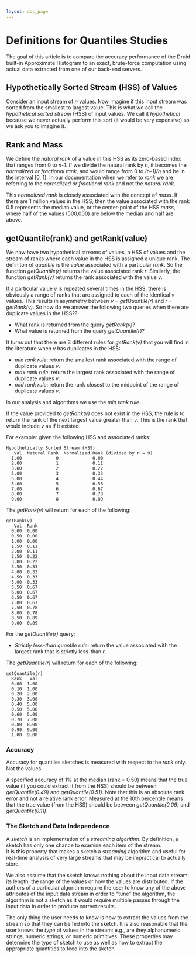 ```yaml
---
layout: doc_page
---
```


# Definitions for Quantiles Studies

The goal of this article is to compare the accuracy performance of the Druid built-in Approximate Histogram to an exact, brute-force computation using actual data extracted from one of our back-end servers. 


## Hypothetically Sorted Stream (HSS) of Values
Consider an input stream of *n* values. Now imagine if this input stream was sorted from the smallest to largest value. This is what we call the *hypothetical sorted stream* (HSS) of input values. We call it *hypothetical* because we never actually perform this sort (it would be very expensive) so we ask you to imagine it. 

## Rank and Mass
We define the *natural rank* of a value in this HSS as its zero-based index that ranges from 0 to *n-1*. If we divide the natural rank by *n*, it becomes the *normalized or fractional rank*, and would range from 0 to *(n-1)/n* and be in the interval [0, 1). In our documentation when we refer to *rank* we are referring to the *normalized or fractional rank* and not the *natural rank*.

This *normalized rank* is closely associated with the concept of *mass*. If there are 1 million values in the HSS, then the value associated with the rank 0.5 represents the median value, or the center-point of the HSS *mass*, where half of the values (500,000) are below the median and half are above. 

## getQuantile(rank) and getRank(value)
We now have two hypothetical streams of values, a HSS of values and the stream of ranks where each value in the HSS is assigned a unique rank. 
The definiton of *quantile* is the *value* associated with a particular *rank*. So the function *getQuantile(r)* returns the value associated rank *r*.
Similarly, the function *getRank(v)* returns the rank associated with the value *v*.

If a particular value <i>v</i> is repeated several times in the HSS, there is obviously a range of ranks that are assigned to each of the identical <i>v</i> values. This results in asymmetry between *v = getQuantile(r)* and *r = getRank(v)*. So how do we answer the following two queries when there are duplicate values in the HSS?? 

* What rank is returned from the query <i>getRank(v)</i>? 
* What value is returned from the query <i>getQuantile(r)</i>? 

It turns out that there are 3 different rules for *getRank(v)* that you will find in the literature when *v* has duplicates in the HSS:

* <i>min rank rule</i>: return the smallest rank associated with the range of duplicate values <i>v</i>.
* <i>max rank rule</i>: return the largest rank associated with the range of duplicate values <i>v</i>.
* <i>mid rank rule</i>: return the rank closest to the midpoint of the range of duplicate values <i>v</i>.

In our analysis and algorithms we use the <i>min rank rule</i>.

If the value provided to *getRank(v)* does not exist in the HSS, the rule is to return the rank of the next largest value greater than *v*.
This is the rank that would include *v* as if it existed.

For example: given the following HSS and associated ranks:

```
Hypothetically Sorted Stream (HSS)
   Val  Natural Rank  Normalized Rank (divided by n = 9)
  1.00             0             0.00
  2.00             1             0.11
  3.00             2             0.22
  5.00             3             0.33
  5.00             4             0.44
  5.00             5             0.56
  7.00             6             0.67
  8.00             7             0.78
  9.00             8             0.89
```

The *getRank(v)* will return for each of the following:

```
getRank(v)
   Val  Rank
  0.00  0.00
  0.50  0.00
  1.00  0.00
  1.50  0.11
  2.00  0.11
  2.50  0.22
  3.00  0.22
  3.50  0.33
  4.00  0.33
  4.50  0.33
  5.00  0.33
  5.50  0.67
  6.00  0.67
  6.50  0.67
  7.00  0.67
  7.50  0.78
  8.00  0.78
  8.50  0.89
  9.00  0.89
```

For the *getQuantile(r)* query:

* <i>Strictly less-than quantile rule</i>: return the value associated with the largest rank that is strictly less-than *r*.

The *getQuantile(r)* will return for each of the following:

```
getQuantile(r)
  Rank   Val
  0.00  1.00
  0.10  1.00
  0.20  2.00
  0.30  3.00
  0.40  5.00
  0.50  5.00
  0.60  5.00
  0.70  7.00
  0.80  8.00
  0.90  9.00
  1.00  9.00
```

### Accuracy
Accuracy for quantiles sketches is measured with respect to the *rank* only.  Not the values.  

A specified accuracy of 1% at the median (rank = 0.50) means that the true value (if you could extract it from the HSS) should be 
between *getQuantile(0.49)* and *getQuantile(0.51)*. Note that this is an absolute rank error and not a relative rank error. 
Measured at the 10th percentile means that the true value (from the HSS) should be 
between *getQuantile(0.09)* and *getQuantile(0.11)*. 

### The Sketch and Data Independence
A *sketch* is an implementation of a *streaming algorithm*. By definition, a sketch has only one chance to examine each item of the stream.  
It is this property that makes a sketch a *streaming* algorithm and useful for real-time analysis of very large streams that may be impractical to actually store. 

We also assume that the sketch knows nothing about the input data stream: its length, the range of the values or how the values are distributed. 
If the authors of a particular algorithm require the user to know any of the above attributes of the input data stream in order to "tune" the algorithm, 
the algorithm is not a sketch as it would require multiple passes through the input data in order to produce correct results.

The only thing the user needs to know is how to extract the values from the stream so that they can be fed into the sketch. 
It is also reasonable that the user knows the *type* of values in the stream: e.g., are they alphanumeric strings, numeric strings, or numeric primitives. 
These properties may determine the type of sketch to use as well as how to extract the appropriate quantities to feed into the sketch.

